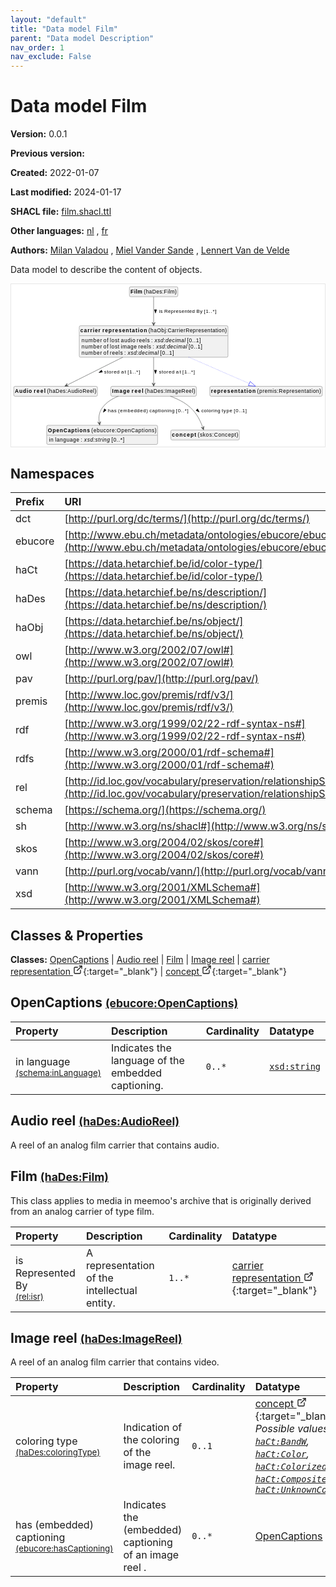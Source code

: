 ```yaml
---
layout: "default"
title: "Data model Film"
parent: "Data model Description"
nav_order: 1
nav_exclude: False
---
```

<svg xmlns="http://www.w3.org/2000/svg" style="display: none;"><symbol id="svg-external-link" width="24" height="24" viewBox="0 0 24 24" fill="none" stroke="currentColor" stroke-width="2" stroke-linecap="round" stroke-linejoin="round" class="feather feather-external-link"><title id="svg-external-link-title">(external link)</title><path d="M18 13v6a2 2 0 0 1-2 2H5a2 2 0 0 1-2-2V8a2 2 0 0 1 2-2h6"></path><polyline points="15 3 21 3 21 9"></polyline><line x1="10" y1="14" x2="21" y2="3"></line> </symbol></svg>

Data model Film
====================

**Version:** 0.0.1

**Previous version:** 

**Created:** 2022-01-07

**Last modified:** 2024-01-17

**SHACL file:** [film.shacl.ttl](film.shacl.ttl)

**Other languages:**
[nl](../nl)
, [fr](../fr)

**Authors:**
[Milan Valadou](mailto:milan.valadou@meemoo.be)
, [Miel Vander Sande](mailto:miel.vandersande@meemoo.be)
, [Lennert Van de Velde](mailto:lennert.vandevelde@meemoo.be)


Data model to describe the content of objects.

<div class="wrap">
  <div class="zoom">
  <svg xmlns="http://www.w3.org/2000/svg" xmlns:xlink="http://www.w3.org/1999/xlink" contentStyleType="text/css" preserveAspectRatio="none" version="1.1" viewBox="0 0 829 430" zoomAndPan="magnify"><defs/><g><a href="#ebucore%3AOpenCaptions" target="_top" title="#ebucore%3AOpenCaptions" xlink:actuate="onRequest" xlink:href="#ebucore%3AOpenCaptions" xlink:show="new" xlink:title="#ebucore%3AOpenCaptions" xlink:type="simple"><g id="elem_ebucore_OpenCaptions"><rect codeLine="15" fill="#F1F1F1" height="50.5938" id="ebucore_OpenCaptions" rx="3.5" ry="3.5" style="stroke:#181818;stroke-width:0.5;" width="293" x="94" y="373"/><text fill="#000000" font-family="sans-serif" font-size="14" font-weight="bold" lengthAdjust="spacing" textLength="111" x="97" y="390.9951">OpenCaptions</text><text fill="#000000" font-family="sans-serif" font-size="14" lengthAdjust="spacing" textLength="4" x="208" y="390.9951"> </text><text fill="#000000" font-family="sans-serif" font-size="14" lengthAdjust="spacing" textLength="172" x="212" y="390.9951">(ebucore:OpenCaptions)</text><line style="stroke:#181818;stroke-width:0.5;" x1="95" x2="386" y1="399.2969" y2="399.2969"/><text fill="#000000" font-family="sans-serif" font-size="14" lengthAdjust="spacing" textLength="12" x="100" y="416.292">in</text><text fill="#000000" font-family="sans-serif" font-size="14" lengthAdjust="spacing" textLength="4" x="112" y="416.292"> </text><text fill="#000000" font-family="sans-serif" font-size="14" lengthAdjust="spacing" textLength="64" x="116" y="416.292">language</text><text fill="#000000" font-family="sans-serif" font-size="14" lengthAdjust="spacing" textLength="4" x="180" y="416.292"> </text><text fill="#000000" font-family="sans-serif" font-size="14" lengthAdjust="spacing" textLength="5" x="184" y="416.292">:</text><text fill="#000000" font-family="sans-serif" font-size="14" lengthAdjust="spacing" textLength="4" x="189" y="416.292"> </text><text fill="#000000" font-family="sans-serif" font-size="14" font-style="italic" lengthAdjust="spacing" textLength="68" x="193" y="416.292">xsd:string</text><text fill="#000000" font-family="sans-serif" font-size="14" lengthAdjust="spacing" textLength="4" x="261" y="416.292"> </text><text fill="#000000" font-family="sans-serif" font-size="14" lengthAdjust="spacing" textLength="34" x="265" y="416.292">[0..*]</text></g></a><a href="#haDes%3AAudioReel" target="_top" title="#haDes%3AAudioReel" xlink:actuate="onRequest" xlink:href="#haDes%3AAudioReel" xlink:show="new" xlink:title="#haDes%3AAudioReel" xlink:type="simple"><g id="elem_haDes_AudioReel"><rect codeLine="16" fill="#F1F1F1" height="26.2969" id="haDes_AudioReel" rx="3.5" ry="3.5" style="stroke:#181818;stroke-width:0.5;" width="221" x="7" y="270"/><text fill="#000000" font-family="sans-serif" font-size="14" font-weight="bold" lengthAdjust="spacing" textLength="45" x="10" y="287.9951">Audio</text><text fill="#000000" font-family="sans-serif" font-size="14" font-weight="bold" lengthAdjust="spacing" textLength="5" x="55" y="287.9951"> </text><text fill="#000000" font-family="sans-serif" font-size="14" font-weight="bold" lengthAdjust="spacing" textLength="31" x="60" y="287.9951">reel</text><text fill="#000000" font-family="sans-serif" font-size="14" lengthAdjust="spacing" textLength="4" x="91" y="287.9951"> </text><text fill="#000000" font-family="sans-serif" font-size="14" lengthAdjust="spacing" textLength="130" x="95" y="287.9951">(haDes:AudioReel)</text></g></a><a href="#haDes%3AFilm" target="_top" title="#haDes%3AFilm" xlink:actuate="onRequest" xlink:href="#haDes%3AFilm" xlink:show="new" xlink:title="#haDes%3AFilm" xlink:type="simple"><g id="elem_haDes_Film"><rect codeLine="17" fill="#F1F1F1" height="26.2969" id="haDes_Film" rx="3.5" ry="3.5" style="stroke:#181818;stroke-width:0.5;" width="128" x="312.5" y="7"/><text fill="#000000" font-family="sans-serif" font-size="14" font-weight="bold" lengthAdjust="spacing" textLength="31" x="315.5" y="24.9951">Film</text><text fill="#000000" font-family="sans-serif" font-size="14" lengthAdjust="spacing" textLength="4" x="346.5" y="24.9951"> </text><text fill="#000000" font-family="sans-serif" font-size="14" lengthAdjust="spacing" textLength="87" x="350.5" y="24.9951">(haDes:Film)</text></g></a><a href="#haDes%3AImageReel" target="_top" title="#haDes%3AImageReel" xlink:actuate="onRequest" xlink:href="#haDes%3AImageReel" xlink:show="new" xlink:title="#haDes%3AImageReel" xlink:type="simple"><g id="elem_haDes_ImageReel"><rect codeLine="18" fill="#F1F1F1" height="26.2969" id="haDes_ImageReel" rx="3.5" ry="3.5" style="stroke:#181818;stroke-width:0.5;" width="226" x="263.5" y="270"/><text fill="#000000" font-family="sans-serif" font-size="14" font-weight="bold" lengthAdjust="spacing" textLength="47" x="266.5" y="287.9951">Image</text><text fill="#000000" font-family="sans-serif" font-size="14" font-weight="bold" lengthAdjust="spacing" textLength="5" x="313.5" y="287.9951"> </text><text fill="#000000" font-family="sans-serif" font-size="14" font-weight="bold" lengthAdjust="spacing" textLength="31" x="318.5" y="287.9951">reel</text><text fill="#000000" font-family="sans-serif" font-size="14" lengthAdjust="spacing" textLength="4" x="349.5" y="287.9951"> </text><text fill="#000000" font-family="sans-serif" font-size="14" lengthAdjust="spacing" textLength="133" x="353.5" y="287.9951">(haDes:ImageReel)</text></g></a><a href="../../dvd/en#haObj%3ACarrierRepresentation" target="_top" title="../../dvd/en#haObj%3ACarrierRepresentation" xlink:actuate="onRequest" xlink:href="../../dvd/en#haObj%3ACarrierRepresentation" xlink:show="new" xlink:title="../../dvd/en#haObj%3ACarrierRepresentation" xlink:type="simple"><g id="elem_haObj_CarrierRepresentation"><rect codeLine="19" fill="#F1F1F1" height="83.1875" id="haObj_CarrierRepresentation" rx="3.5" ry="3.5" style="stroke:#181818;stroke-width:0.5;" width="393" x="180" y="110"/><text fill="#000000" font-family="sans-serif" font-size="14" font-weight="bold" lengthAdjust="spacing" textLength="53" x="183" y="127.9951">carrier</text><text fill="#000000" font-family="sans-serif" font-size="14" font-weight="bold" lengthAdjust="spacing" textLength="5" x="236" y="127.9951"> </text><text fill="#000000" font-family="sans-serif" font-size="14" font-weight="bold" lengthAdjust="spacing" textLength="118" x="241" y="127.9951">representation</text><text fill="#000000" font-family="sans-serif" font-size="14" lengthAdjust="spacing" textLength="4" x="359" y="127.9951"> </text><text fill="#000000" font-family="sans-serif" font-size="14" lengthAdjust="spacing" textLength="207" x="363" y="127.9951">(haObj:CarrierRepresentation)</text><line style="stroke:#181818;stroke-width:0.5;" x1="181" x2="572" y1="136.2969" y2="136.2969"/><text fill="#000000" font-family="sans-serif" font-size="14" lengthAdjust="spacing" textLength="54" x="186" y="153.292">number</text><text fill="#000000" font-family="sans-serif" font-size="14" lengthAdjust="spacing" textLength="4" x="240" y="153.292"> </text><text fill="#000000" font-family="sans-serif" font-size="14" lengthAdjust="spacing" textLength="13" x="244" y="153.292">of</text><text fill="#000000" font-family="sans-serif" font-size="14" lengthAdjust="spacing" textLength="4" x="257" y="153.292"> </text><text fill="#000000" font-family="sans-serif" font-size="14" lengthAdjust="spacing" textLength="25" x="261" y="153.292">lost</text><text fill="#000000" font-family="sans-serif" font-size="14" lengthAdjust="spacing" textLength="4" x="286" y="153.292"> </text><text fill="#000000" font-family="sans-serif" font-size="14" lengthAdjust="spacing" textLength="38" x="290" y="153.292">audio</text><text fill="#000000" font-family="sans-serif" font-size="14" lengthAdjust="spacing" textLength="4" x="328" y="153.292"> </text><text fill="#000000" font-family="sans-serif" font-size="14" lengthAdjust="spacing" textLength="34" x="332" y="153.292">reels</text><text fill="#000000" font-family="sans-serif" font-size="14" lengthAdjust="spacing" textLength="4" x="366" y="153.292"> </text><text fill="#000000" font-family="sans-serif" font-size="14" lengthAdjust="spacing" textLength="5" x="370" y="153.292">:</text><text fill="#000000" font-family="sans-serif" font-size="14" lengthAdjust="spacing" textLength="4" x="375" y="153.292"> </text><text fill="#000000" font-family="sans-serif" font-size="14" font-style="italic" lengthAdjust="spacing" textLength="82" x="379" y="153.292">xsd:decimal</text><text fill="#000000" font-family="sans-serif" font-size="14" lengthAdjust="spacing" textLength="4" x="461" y="153.292"> </text><text fill="#000000" font-family="sans-serif" font-size="14" lengthAdjust="spacing" textLength="36" x="465" y="153.292">[0..1]</text><text fill="#000000" font-family="sans-serif" font-size="14" lengthAdjust="spacing" textLength="54" x="186" y="169.5889">number</text><text fill="#000000" font-family="sans-serif" font-size="14" lengthAdjust="spacing" textLength="4" x="240" y="169.5889"> </text><text fill="#000000" font-family="sans-serif" font-size="14" lengthAdjust="spacing" textLength="13" x="244" y="169.5889">of</text><text fill="#000000" font-family="sans-serif" font-size="14" lengthAdjust="spacing" textLength="4" x="257" y="169.5889"> </text><text fill="#000000" font-family="sans-serif" font-size="14" lengthAdjust="spacing" textLength="25" x="261" y="169.5889">lost</text><text fill="#000000" font-family="sans-serif" font-size="14" lengthAdjust="spacing" textLength="4" x="286" y="169.5889"> </text><text fill="#000000" font-family="sans-serif" font-size="14" lengthAdjust="spacing" textLength="42" x="290" y="169.5889">image</text><text fill="#000000" font-family="sans-serif" font-size="14" lengthAdjust="spacing" textLength="4" x="332" y="169.5889"> </text><text fill="#000000" font-family="sans-serif" font-size="14" lengthAdjust="spacing" textLength="34" x="336" y="169.5889">reels</text><text fill="#000000" font-family="sans-serif" font-size="14" lengthAdjust="spacing" textLength="4" x="370" y="169.5889"> </text><text fill="#000000" font-family="sans-serif" font-size="14" lengthAdjust="spacing" textLength="5" x="374" y="169.5889">:</text><text fill="#000000" font-family="sans-serif" font-size="14" lengthAdjust="spacing" textLength="4" x="379" y="169.5889"> </text><text fill="#000000" font-family="sans-serif" font-size="14" font-style="italic" lengthAdjust="spacing" textLength="82" x="383" y="169.5889">xsd:decimal</text><text fill="#000000" font-family="sans-serif" font-size="14" lengthAdjust="spacing" textLength="4" x="465" y="169.5889"> </text><text fill="#000000" font-family="sans-serif" font-size="14" lengthAdjust="spacing" textLength="36" x="469" y="169.5889">[0..1]</text><text fill="#000000" font-family="sans-serif" font-size="14" lengthAdjust="spacing" textLength="54" x="186" y="185.8857">number</text><text fill="#000000" font-family="sans-serif" font-size="14" lengthAdjust="spacing" textLength="4" x="240" y="185.8857"> </text><text fill="#000000" font-family="sans-serif" font-size="14" lengthAdjust="spacing" textLength="13" x="244" y="185.8857">of</text><text fill="#000000" font-family="sans-serif" font-size="14" lengthAdjust="spacing" textLength="4" x="257" y="185.8857"> </text><text fill="#000000" font-family="sans-serif" font-size="14" lengthAdjust="spacing" textLength="34" x="261" y="185.8857">reels</text><text fill="#000000" font-family="sans-serif" font-size="14" lengthAdjust="spacing" textLength="4" x="295" y="185.8857"> </text><text fill="#000000" font-family="sans-serif" font-size="14" lengthAdjust="spacing" textLength="5" x="299" y="185.8857">:</text><text fill="#000000" font-family="sans-serif" font-size="14" lengthAdjust="spacing" textLength="4" x="304" y="185.8857"> </text><text fill="#000000" font-family="sans-serif" font-size="14" font-style="italic" lengthAdjust="spacing" textLength="82" x="308" y="185.8857">xsd:decimal</text><text fill="#000000" font-family="sans-serif" font-size="14" lengthAdjust="spacing" textLength="4" x="390" y="185.8857"> </text><text fill="#000000" font-family="sans-serif" font-size="14" lengthAdjust="spacing" textLength="36" x="394" y="185.8857">[0..1]</text></g></a><a href="#premis%3ARepresentation" target="_top" title="#premis%3ARepresentation" xlink:actuate="onRequest" xlink:href="#premis%3ARepresentation" xlink:show="new" xlink:title="#premis%3ARepresentation" xlink:type="simple"><g id="elem_premis_Representation"><rect codeLine="20" fill="#F1F1F1" height="26.2969" id="premis_Representation" rx="3.5" ry="3.5" style="stroke:#181818;stroke-width:0.5;" width="297" x="525" y="270"/><text fill="#000000" font-family="sans-serif" font-size="14" font-weight="bold" lengthAdjust="spacing" textLength="118" x="528" y="287.9951">representation</text><text fill="#000000" font-family="sans-serif" font-size="14" lengthAdjust="spacing" textLength="4" x="646" y="287.9951"> </text><text fill="#000000" font-family="sans-serif" font-size="14" lengthAdjust="spacing" textLength="169" x="650" y="287.9951">(premis:Representation)</text></g></a><a href="../../terms/en#skos%3AConcept" target="_top" title="../../terms/en#skos%3AConcept" xlink:actuate="onRequest" xlink:href="../../terms/en#skos%3AConcept" xlink:show="new" xlink:title="../../terms/en#skos%3AConcept" xlink:type="simple"><g id="elem_skos_Concept"><rect codeLine="21" fill="#F1F1F1" height="26.2969" id="skos_Concept" rx="3.5" ry="3.5" style="stroke:#181818;stroke-width:0.5;" width="181" x="422" y="385.5"/><text fill="#000000" font-family="sans-serif" font-size="14" font-weight="bold" lengthAdjust="spacing" textLength="64" x="425" y="403.4951">concept</text><text fill="#000000" font-family="sans-serif" font-size="14" lengthAdjust="spacing" textLength="4" x="489" y="403.4951"> </text><text fill="#000000" font-family="sans-serif" font-size="14" lengthAdjust="spacing" textLength="107" x="493" y="403.4951">(skos:Concept)</text></g></a><g id="link_haDes_Film_haObj_CarrierRepresentation"><path codeLine="30" d="M376.5,33.42 C376.5,50.89 376.5,77.55 376.5,103.94 " fill="none" id="haDes_Film-to-haObj_CarrierRepresentation" style="stroke:#454645;stroke-width:1.0;"/><polygon fill="#454645" points="376.5,109.94,380.5,100.94,376.5,104.94,372.5,100.94,376.5,109.94" style="stroke:#454645;stroke-width:1.0;"/><polygon fill="#000000" points="381.5,76.5664,384.4389,67.5213,378.5611,67.5213,381.5,76.5664" style="stroke:#000000;stroke-width:1.0;"/><text fill="#000000" font-family="sans-serif" font-size="13" lengthAdjust="spacing" textLength="10" x="390.5" y="76.0669">is</text><text fill="#000000" font-family="sans-serif" font-size="13" lengthAdjust="spacing" textLength="4" x="400.5" y="76.0669"> </text><text fill="#000000" font-family="sans-serif" font-size="13" lengthAdjust="spacing" textLength="81" x="404.5" y="76.0669">Represented</text><text fill="#000000" font-family="sans-serif" font-size="13" lengthAdjust="spacing" textLength="4" x="485.5" y="76.0669"> </text><text fill="#000000" font-family="sans-serif" font-size="13" lengthAdjust="spacing" textLength="16" x="489.5" y="76.0669">By</text><text fill="#000000" font-family="sans-serif" font-size="13" lengthAdjust="spacing" textLength="4" x="505.5" y="76.0669"> </text><text fill="#000000" font-family="sans-serif" font-size="13" lengthAdjust="spacing" textLength="33" x="509.5" y="76.0669">[1..*]</text></g><g id="link_haDes_ImageReel_ebucore_OpenCaptions"><path codeLine="33" d="M283.58,296.09 C267.17,302.46 252,311.94 241.5,326 C231.69,339.13 230.8016,351.8023 233.1416,366.7423 " fill="none" id="haDes_ImageReel-to-ebucore_OpenCaptions" style="stroke:#454645;stroke-width:1.0;"/><polygon fill="#454645" points="234.07,372.67,236.6292,363.1594,233.2963,367.7302,228.7255,364.3974,234.07,372.67" style="stroke:#454645;stroke-width:1.0;"/><polygon fill="#000000" points="243.5949,338.6358,251.2423,332.9818,246.4584,329.5666,243.5949,338.6358" style="stroke:#000000;stroke-width:1.0;"/><text fill="#000000" font-family="sans-serif" font-size="13" lengthAdjust="spacing" textLength="23" x="255.5" y="339.0669">has</text><text fill="#000000" font-family="sans-serif" font-size="13" lengthAdjust="spacing" textLength="4" x="278.5" y="339.0669"> </text><text fill="#000000" font-family="sans-serif" font-size="13" lengthAdjust="spacing" textLength="79" x="282.5" y="339.0669">(embedded)</text><text fill="#000000" font-family="sans-serif" font-size="13" lengthAdjust="spacing" textLength="4" x="361.5" y="339.0669"> </text><text fill="#000000" font-family="sans-serif" font-size="13" lengthAdjust="spacing" textLength="66" x="365.5" y="339.0669">captioning</text><text fill="#000000" font-family="sans-serif" font-size="13" lengthAdjust="spacing" textLength="4" x="431.5" y="339.0669"> </text><text fill="#000000" font-family="sans-serif" font-size="13" lengthAdjust="spacing" textLength="33" x="435.5" y="339.0669">[0..*]</text></g><g id="link_haDes_ImageReel_skos_Concept"><path codeLine="34" d="M420.62,296.12 C438.59,302.72 458.59,312.39 473.5,326 C491.67,342.59 501.1727,363.9987 506.6627,379.6387 " fill="none" id="haDes_ImageReel-to-skos_Concept" style="stroke:#454645;stroke-width:1.0;"/><polygon fill="#454645" points="508.65,385.3,509.4433,375.4831,506.9939,380.5822,501.8949,378.1328,508.65,385.3" style="stroke:#454645;stroke-width:1.0;"/><polygon fill="#000000" points="497.0878,338.0489,492.6444,329.6402,488.5505,333.8578,497.0878,338.0489" style="stroke:#000000;stroke-width:1.0;"/><text fill="#000000" font-family="sans-serif" font-size="13" lengthAdjust="spacing" textLength="50" x="502.5" y="339.0669">coloring</text><text fill="#000000" font-family="sans-serif" font-size="13" lengthAdjust="spacing" textLength="4" x="552.5" y="339.0669"> </text><text fill="#000000" font-family="sans-serif" font-size="13" lengthAdjust="spacing" textLength="28" x="556.5" y="339.0669">type</text><text fill="#000000" font-family="sans-serif" font-size="13" lengthAdjust="spacing" textLength="4" x="584.5" y="339.0669"> </text><text fill="#000000" font-family="sans-serif" font-size="13" lengthAdjust="spacing" textLength="34" x="588.5" y="339.0669">[0..1]</text></g><g id="link_haObj_CarrierRepresentation_premis_Representation"><path codeLine="36" d="M469.66,193.12 C530.56,219.67 589.4494,245.3576 629.2994,262.7276 " fill="none" id="haObj_CarrierRepresentation-to-premis_Representation" style="stroke:#0000FF;stroke-width:1.0;stroke-dasharray:1.0,3.0;"/><polygon fill="none" points="645.8,269.92,631.6968,257.2274,626.9019,268.2278,645.8,269.92" style="stroke:#0000FF;stroke-width:1.0;"/></g><g id="link_haObj_CarrierRepresentation_haDes_AudioReel"><path codeLine="41" d="M295.26,193.12 C242.15,219.67 181.7666,249.8667 147.0266,267.2367 " fill="none" id="haObj_CarrierRepresentation-to-haDes_AudioReel" style="stroke:#454645;stroke-width:1.0;"/><polygon fill="#454645" points="141.66,269.92,151.4987,269.4728,146.1321,267.6839,147.921,262.3174,141.66,269.92" style="stroke:#454645;stroke-width:1.0;"/><polygon fill="#000000" points="232.0279,233.8025,241.4324,232.386,238.8037,227.1287,232.0279,233.8025" style="stroke:#000000;stroke-width:1.0;"/><text fill="#000000" font-family="sans-serif" font-size="13" lengthAdjust="spacing" textLength="41" x="245.5" y="236.0669">stored</text><text fill="#000000" font-family="sans-serif" font-size="13" lengthAdjust="spacing" textLength="4" x="286.5" y="236.0669"> </text><text fill="#000000" font-family="sans-serif" font-size="13" lengthAdjust="spacing" textLength="13" x="290.5" y="236.0669">at</text><text fill="#000000" font-family="sans-serif" font-size="13" lengthAdjust="spacing" textLength="4" x="303.5" y="236.0669"> </text><text fill="#000000" font-family="sans-serif" font-size="13" lengthAdjust="spacing" textLength="33" x="307.5" y="236.0669">[1..*]</text></g><g id="link_haObj_CarrierRepresentation_haDes_ImageReel"><path codeLine="42" d="M376.5,193.12 C376.5,219.67 376.5,246.55 376.5,263.92 " fill="none" id="haObj_CarrierRepresentation-to-haDes_ImageReel" style="stroke:#454645;stroke-width:1.0;"/><polygon fill="#454645" points="376.5,269.92,380.5,260.92,376.5,264.92,372.5,260.92,376.5,269.92" style="stroke:#454645;stroke-width:1.0;"/><polygon fill="#000000" points="381.5,236.5664,384.4389,227.5213,378.5611,227.5213,381.5,236.5664" style="stroke:#000000;stroke-width:1.0;"/><text fill="#000000" font-family="sans-serif" font-size="13" lengthAdjust="spacing" textLength="41" x="390.5" y="236.0669">stored</text><text fill="#000000" font-family="sans-serif" font-size="13" lengthAdjust="spacing" textLength="4" x="431.5" y="236.0669"> </text><text fill="#000000" font-family="sans-serif" font-size="13" lengthAdjust="spacing" textLength="13" x="435.5" y="236.0669">at</text><text fill="#000000" font-family="sans-serif" font-size="13" lengthAdjust="spacing" textLength="4" x="448.5" y="236.0669"> </text><text fill="#000000" font-family="sans-serif" font-size="13" lengthAdjust="spacing" textLength="33" x="452.5" y="236.0669">[1..*]</text></g></g></svg>
  </div>
</div>

## Namespaces

| Prefix | URI      |
| :----- | :------- |
| dct     | [http://purl.org/dc/terms/](http://purl.org/dc/terms/) |
| ebucore     | [http://www.ebu.ch/metadata/ontologies/ebucore/ebucore#](http://www.ebu.ch/metadata/ontologies/ebucore/ebucore#) |
| haCt     | [https://data.hetarchief.be/id/color-type/](https://data.hetarchief.be/id/color-type/) |
| haDes     | [https://data.hetarchief.be/ns/description/](https://data.hetarchief.be/ns/description/) |
| haObj     | [https://data.hetarchief.be/ns/object/](https://data.hetarchief.be/ns/object/) |
| owl     | [http://www.w3.org/2002/07/owl#](http://www.w3.org/2002/07/owl#) |
| pav     | [http://purl.org/pav/](http://purl.org/pav/) |
| premis     | [http://www.loc.gov/premis/rdf/v3/](http://www.loc.gov/premis/rdf/v3/) |
| rdf     | [http://www.w3.org/1999/02/22-rdf-syntax-ns#](http://www.w3.org/1999/02/22-rdf-syntax-ns#) |
| rdfs     | [http://www.w3.org/2000/01/rdf-schema#](http://www.w3.org/2000/01/rdf-schema#) |
| rel     | [http://id.loc.gov/vocabulary/preservation/relationshipSubType/](http://id.loc.gov/vocabulary/preservation/relationshipSubType/) |
| schema     | [https://schema.org/](https://schema.org/) |
| sh     | [http://www.w3.org/ns/shacl#](http://www.w3.org/ns/shacl#) |
| skos     | [http://www.w3.org/2004/02/skos/core#](http://www.w3.org/2004/02/skos/core#) |
| vann     | [http://purl.org/vocab/vann/](http://purl.org/vocab/vann/) |
| xsd     | [http://www.w3.org/2001/XMLSchema#](http://www.w3.org/2001/XMLSchema#) |

## Classes & Properties

**Classes:** 
 [OpenCaptions](#ebucore%3AOpenCaptions) |  [Audio reel](#haDes%3AAudioReel) |  [Film](#haDes%3AFilm) |  [Image reel](#haDes%3AImageReel) |  [carrier representation <svg class="svg-external-link" viewBox="0 0 24 24" aria-labelledby="svg-external-link-title"><use xlink:href="#svg-external-link"></use></svg>](../../dvd/en#haObj%3ACarrierRepresentation){:target="_blank"} |  [concept <svg class="svg-external-link" viewBox="0 0 24 24" aria-labelledby="svg-external-link-title"><use xlink:href="#svg-external-link"></use></svg>](../../terms/en#skos%3AConcept){:target="_blank"}
## <a id="ebucore%3AOpenCaptions"></a>OpenCaptions <small>[(ebucore:OpenCaptions)](http://www.ebu.ch/metadata/ontologies/ebucore/ebucore#OpenCaptions)</small>




| Property | Description | Cardinality | Datatype |
| :------ | :---------- | :---------- | :------- |
| <a id='schema%3AinLanguage'></a>in language <br> <small>[(schema:inLanguage)](https://schema.org/inLanguage)</small> | Indicates the language of the embedded captioning. | `0..*` | [`xsd:string`](http://www.w3.org/2001/XMLSchema#string)  |

## <a id="haDes%3AAudioReel"></a>Audio reel <small>[(haDes:AudioReel)](https://data.hetarchief.be/ns/description/AudioReel)</small>


A reel of an analog film carrier that contains audio.


## <a id="haDes%3AFilm"></a>Film <small>[(haDes:Film)](https://data.hetarchief.be/ns/description/Film)</small>


This class applies to media in meemoo's archive that is originally derived from an analog carrier of type film.

| Property | Description | Cardinality | Datatype |
| :------ | :---------- | :---------- | :------- |
| <a id='rel%3Aisr'></a>is Represented By <br> <small>[(rel:isr)](http://id.loc.gov/vocabulary/preservation/relationshipSubType/isr)</small> | A representation of the intellectual entity. | `1..*` | [carrier representation <svg class="svg-external-link" viewBox="0 0 24 24" aria-labelledby="svg-external-link-title"><use xlink:href="#svg-external-link"></use></svg>](../../dvd/en#haObj%3ACarrierRepresentation){:target="_blank"}  |

## <a id="haDes%3AImageReel"></a>Image reel <small>[(haDes:ImageReel)](https://data.hetarchief.be/ns/description/ImageReel)</small>


A reel of an analog film carrier that contains video.

| Property | Description | Cardinality | Datatype |
| :------ | :---------- | :---------- | :------- |
| <a id='haDes%3AcoloringType'></a>coloring type <br> <small>[(haDes:coloringType)](https://data.hetarchief.be/ns/description/coloringType)</small> | Indication of the coloring of the image reel. | `0..1` | [concept <svg class="svg-external-link" viewBox="0 0 24 24" aria-labelledby="svg-external-link-title"><use xlink:href="#svg-external-link"></use></svg>](../../terms/en#skos%3AConcept){:target="_blank"} <br>_Possible values: [`haCt:BandW`](https://data.hetarchief.be/id/color-type/BandW), [`haCt:Color`](https://data.hetarchief.be/id/color-type/Color), [`haCt:Colorized`](https://data.hetarchief.be/id/color-type/Colorized), [`haCt:Composite`](https://data.hetarchief.be/id/color-type/Composite), [`haCt:UnknownColorType`](https://data.hetarchief.be/id/color-type/UnknownColorType)_ |
| <a id='ebucore%3AhasCaptioning'></a>has (embedded) captioning <br> <small>[(ebucore:hasCaptioning)](http://www.ebu.ch/metadata/ontologies/ebucore/ebucore#hasCaptioning)</small> | Indicates the (embedded) captioning of an image reel . | `0..*` | [OpenCaptions](#ebucore%3AOpenCaptions)  |

[^1]: Unique language tags required
<style>
.zoom > svg {
    width: 100%;
    height: auto;
    background-color: #fff;
}

.zoom > svg text{
   -webkit-user-select: none;
   -moz-user-select: none;
   -ms-user-select: none;
   user-select: none;
}

.wrap {
  overflow: hidden;
  border: 1px solid #E6E6E6;
}

.zoom {
  position: relative;
}

.zoom:hover {
  transform: scale(2.0); cursor: grab;
}
.svg-external-link {
  width: 16px;
  height: 16px;
}
</style>
<script>
var svg = document.querySelector('svg[zoomAndPan="magnify"]');
var zoomDiv = document.querySelector('.zoom');
zoomDiv.addEventListener('mouseleave', onMouseOutZoomDiv);
if (window.PointerEvent) {
  svg.addEventListener('pointerdown', onPointerDown);
  svg.addEventListener('pointerup', onPointerUp);
  svg.addEventListener('pointerleave', onPointerUp); 
  svg.addEventListener('pointermove', onPointerMove); 
} else {

  svg.addEventListener('mousedown', onPointerDown); 
  svg.addEventListener('mouseup', onPointerUp); 
  svg.addEventListener('mouseleave', onPointerUp); 
  svg.addEventListener('mousemove', onPointerMove); 

  svg.addEventListener('touchstart', onPointerDown);
  svg.addEventListener('touchend', onPointerUp);
  svg.addEventListener('touchmove', onPointerMove); 
}

function getPointFromEvent (event) {
  var point = {x:0, y:0};
  if (event.targetTouches) {
    point.x = event.targetTouches[0].clientX;
    point.y = event.targetTouches[0].clientY;
  } else {
    point.x = event.clientX;
    point.y = event.clientY;
  }
  
  return point;
}

var isPointerDown = false;

var pointerOrigin = {
  x: 0,
  y: 0
};

function onPointerDown(event) {
  isPointerDown = true; 
  
  var pointerPosition = getPointFromEvent(event);
  pointerOrigin.x = pointerPosition.x;
  pointerOrigin.y = pointerPosition.y;
}

var originalViewBoxString = svg.getAttribute('viewBox');
var originalViewBoxList= svg.viewBox.baseVal;

var originalViewBox = {
    x: originalViewBoxList.x,
    y: originalViewBoxList.y,
    width: originalViewBoxList.width,
    height: originalViewBoxList.height
};

var viewBox = structuredClone(originalViewBox);
console.log(viewBox);
var newViewBox = {
  x: 0,
  y: 0
};

var ratio = viewBox.width / svg.getBoundingClientRect().width;
window.addEventListener('resize', function() {
  ratio = viewBox.width / svg.getBoundingClientRect().width;
});

function onPointerMove (event) {
  if (!isPointerDown) {
    return;
  }
  event.preventDefault();

  var pointerPosition = getPointFromEvent(event);

  newViewBox.x = viewBox.x - ((pointerPosition.x - pointerOrigin.x) * ratio);
  newViewBox.y = viewBox.y - ((pointerPosition.y - pointerOrigin.y) * ratio);

  var viewBoxString = `${newViewBox.x} ${newViewBox.y} ${viewBox.width} ${viewBox.height}`;
  svg.setAttribute('viewBox', viewBoxString);
}

function onPointerUp() {
  isPointerDown = false;

  viewBox.x = newViewBox.x;
  viewBox.y = newViewBox.y;
}
function onMouseOutZoomDiv(event) {

  var viewBoxString = structuredClone(originalViewBoxString);
  viewBox.x = 0;
  viewBox.y = 0;
  svg.setAttribute('viewBox', originalViewBoxString);
}

</script>
